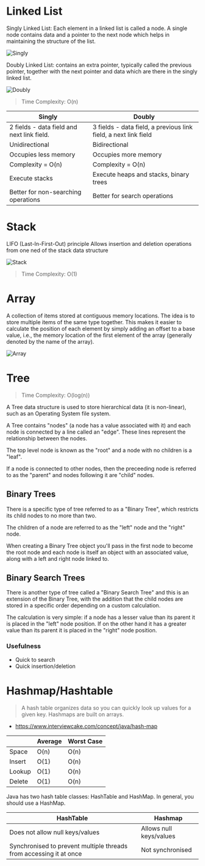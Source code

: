 # Linked List
Singly Linked List: 
Each element in a linked list is called a node. A single node contains data and a pointer to the next node which helps in maintaining the structure of the list.

![Singly](https://media.geeksforgeeks.org/wp-content/cdn-uploads/gq/2013/03/Linkedlist.png)

Doubly Linked List: contains an extra pointer, typically called the previous pointer, together with the next pointer and data which are there in the singly linked list.

![Doubly](https://media.geeksforgeeks.org/wp-content/cdn-uploads/gq/2014/03/DLL1.png)

> Time Complexity: O(n)

| Singly                                        | Doubly                                                                |
| -------------------                           | -------------------                                                   |
| 2 fields - data field and next link field.    | 3 fields - data field, a previous link field, a next link field       |
| Unidirectional                                | Bidirectional                                                         |
| Occupies less memory                          | Occupies more memory                                                  |
| Complexity = O(n)                             | Complexity = O(n)                                                     |
| Execute stacks                                | Execute heaps and stacks, binary trees                                |
| Better for non-searching operations           | Better for search operations                                          |

# Stack
LIFO (Last-In-First-Out) principle
Allows insertion and deletion operations from one ned of the stack data structure

![Stack](https://cdn.programiz.com/sites/tutorial2program/files/stack-operations.png)

> Time Complexity: O(1)

# Array
A collection of items stored at contiguous memory locations. The idea is to store multiple items of the same type together. This makes it easier to calculate the position of each element by simply adding an offset to a base value, i.e., the memory location of the first element of the array (generally denoted by the name of the array).

![Array](https://www.guru99.com/images/1/102319_0559_ArrayinData2.png)

# Tree
> Time Complexity: O(log(n))

A Tree data structure is used to store hierarchical data (it is non-linear), 
such as an Operating System file system.

A Tree contains "nodes" (a node has a value associated with it) and each node is 
connected by a line called an "edge". These lines represent the relationship 
between the nodes.

The top level node is known as the "root" and a node with no children is a "leaf".

If a node is connected to other nodes, then the preceeding node is referred to 
as the "parent" and nodes following it are "child" nodes.

## Binary Trees

There is a specific type of tree referred to as a "Binary Tree", which restricts 
its child nodes to no more than two.

The children of a node are referred to as the "left" node and the "right" node.

When creating a Binary Tree object you'll pass in the first node to become the 
root node and each node is itself an object with an associated value, along with 
a left and right node linked to.

## Binary Search Trees

There is another type of tree called a "Binary Search Tree" and this is an 
extension of the Binary Tree, with the addition that the child nodes are stored 
in a specific order depending on a custom calculation.

The calculation is very simple: if a node has a lesser value than its parent it 
is placed in the "left" node position. If on the other hand it has a greater value 
than its parent it is placed in the "right" node position.


### Usefulness

- Quick to search
- Quick insertion/deletion

# Hashmap/Hashtable
> A hash table organizes data so you can quickly look up values for a given key.
Hashmaps are built on arrays.
- https://www.interviewcake.com/concept/java/hash-map

|        | Average   | Worst Case   |
| ------ | --------- | ------------ |
| Space  |   O(n)    |    O(n)      |
| Insert |   O(1)    |    O(n)      |
| Lookup |   O(1)    |    O(n)      |
| Delete |   O(1)    |    O(n)      |

Java has two hash table classes: HashTable and HashMap. In general, you should use a HashMap.

| HashTable                           | Hashmap                                                    |
| ---------                           | ------------                                               |
|  Does not allow null keys/values    |    Allows null keys/values                                 |
|  Synchronised to prevent multiple threads from accessing it at once    |    Not synchronised     |